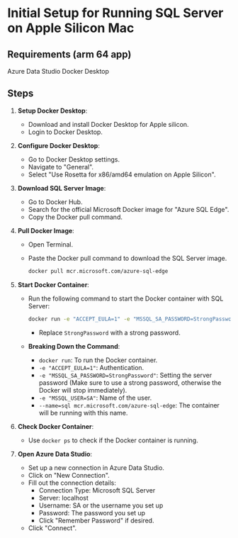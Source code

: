 # Initial Setup for Running SQL Server on Apple Silicon Mac

## Requirements (arm 64 app)

Azure Data Studio
Docker Desktop

## Steps

1. **Setup Docker Desktop**:
   - Download and install Docker Desktop for Apple silicon.
   - Login to Docker Desktop.

2. **Configure Docker Desktop**:
   - Go to Docker Desktop settings.
   - Navigate to "General".
   - Select "Use Rosetta for x86/amd64 emulation on Apple Silicon".

3. **Download SQL Server Image**:
   - Go to Docker Hub.
   - Search for the official Microsoft Docker image for "Azure SQL Edge".
   - Copy the Docker pull command.

4. **Pull Docker Image**:
   - Open Terminal.
   - Paste the Docker pull command to download the SQL Server image.

     ```sh
     docker pull mcr.microsoft.com/azure-sql-edge
     ```

5. **Start Docker Container**:
   - Run the following command to start the Docker container with SQL Server:

     ```sh
     docker run -e "ACCEPT_EULA=1" -e "MSSQL_SA_PASSWORD=StrongPassword" -e "MSSQL_PID=Developer" -e "MSSQL_USER=SA" -p 1433:1433 -d --name=sql mcr.microsoft.com/azure-sql-edge
     ```

     - Replace `StrongPassword` with a strong password.

   - **Breaking Down the Command**:
     - `docker run`: To run the Docker container.
     - `-e "ACCEPT_EULA=1"`: Authentication.
     - `-e "MSSQL_SA_PASSWORD=StrongPassword"`: Setting the server password (Make sure to use a strong password, otherwise the Docker will stop immediately).
     - `-e "MSSQL_USER=SA"`: Name of the user.
     - `--name=sql mcr.microsoft.com/azure-sql-edge`: The container will be running with this name.

6. **Check Docker Container**:
   - Use `docker ps` to check if the Docker container is running.

7. **Open Azure Data Studio**:
   - Set up a new connection in Azure Data Studio.
   - Click on "New Connection".
   - Fill out the connection details:
     - Connection Type: Microsoft SQL Server
     - Server: localhost
     - Username: SA or the username you set up
     - Password: The password you set up
     - Click "Remember Password" if desired.
   - Click "Connect".

